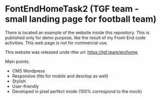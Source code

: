 # FontEndHomeTask2 (TGF team - small landing page for football team)  

There is located an example of the website inside this repository. This is published only for demo purpose, like the result of my Front-End code activities. This web page is not for commercial use.

This website was released unde rthe url: https://tgf.team/en/home 

Main points: 
- CMS Wordpress 
- Responsive (fits for mobile and desctop as well)
- Stylish 
- User-friendly
- Developed in pixel perfect mode (100% correspond to the mock)
